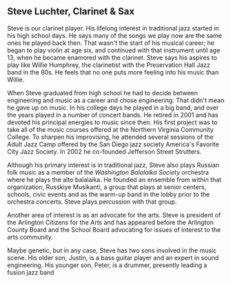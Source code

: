 # 



## Steve Luchter, Clarinet & Sax

Steve is our clarinet player. His lifelong interest in traditional jazz started in his high school days. He says many of the songs we play now are the same ones he played back then. That wasn't the start of his musical career; he began to play violin at age six, and continued with that instrument until age 13, when he became enamored with the clarinet. Steve says his aspires to play like Willie Humphrey, the clarinetist with the Preservation Hall Jazz band in the 80s. He feels that no one puts more feeling into his music than Willie.

When Steve graduated from high school he had to decide between engineering and music as a career and chose engineering. That didn't mean he gave up on music. In his college days he played in a big band, and over the years played in a number of concert bands. He retired in 2001 and has devoted his principal energies to music since then. His first project was to take all of the music courses offered at the Northern Virginia Community College. To sharpen his improvising, he attended several sessions of the Adult Jazz Camp offered by the San Diego jazz society America's Favorite City Jazz Society. In 2002 he co-founded Jefferson Street Strutters. 

Although his primary interest is in traditional jazz, Steve also plays Russian folk music as a member of the *Washington Balalaika Society* orchestra where he plays the alto balalaika. He founded an ensemble from within that organization, Russkiye Musikanti, a group that plays at senior centers, schools, civic events and as the warm-up band in the lobby prior to the orchestra concerts. Steve plays percussion with that group. 

Another area of interest is as an advocate for the arts. Steve is president of the Arlington Citizens for the Arts and has appeared before the Arlington County Board and the School Board advocating for issues of interest to the arts community. 

Maybe genetic, but in any case, Steve has two sons involved in the music scene. His older son, Justin, is a bass guitar player and an expert in sound engineering. His younger son, Peter, is a drummer, presently leading a fusion jazz band
